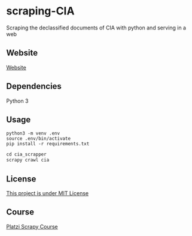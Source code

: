# scraping-CIA
Scraping the declassified documents of CIA with python and serving in a web

## Website
[Website](https://alcibiadesbustillo.github.io/scraping-CIA/)

## Dependencies
Python 3

## Usage
```shell
python3 -m venv .env
source .env/bin/activate
pip install -r requirements.txt
```

```python
cd cia_scrapper
scrapy crawl cia
```
## License
[This project is under MIT License](https://opensource.org/licenses/MIT)

## Course
[Platzi Scrapy Course](https://platzi.com/clases/scrapy/)



 
 
